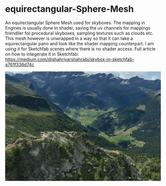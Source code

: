 # equirectangular-Sphere-Mesh
An equirectangular Sphere Mesh used for skyboxes. The mapping in Engines is usually done in shader, saving the uv channels for mappings friendlier for procedural skyboxes, sampling textures such as clouds etc. This mesh however is unwrapped in a way so that it can take a equirectangular pano and look like the shader mapping counterpart. I am using it for Sketchfab scenes where there is no shader access. Full article on how to integerate it in Sketchfab:
https://medium.com/@shahriyarshahrabi/skybox-in-sketchfab-a761f336d74c

![screenshot](EqumeshGif.gif)
